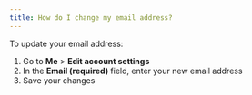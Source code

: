 ```yaml
---
title: How do I change my email address?
---
```

To update your email address:

1. Go to **Me** > **Edit account settings**
2. In the **Email (required)** field, enter your new email address
3. Save your changes
